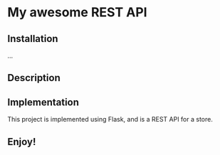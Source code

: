 # My awesome REST API

## Installation

...
## Description

## Implementation

This project is implemented using Flask, and is a REST API for a store.

## Enjoy!




